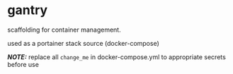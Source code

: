 # gantry
scaffolding for container management. 

used as a portainer stack source (docker-compose)

**_NOTE:_** replace all `change_me` in docker-compose.yml to appropriate secrets before use
